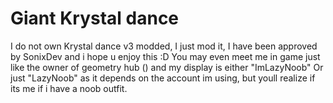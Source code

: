 # Giant Krystal dance

I do not own Krystal dance v3 modded, I just mod it, I have been approved by SonixDev and i hope u enjoy this :D
You may even meet me in game just like the owner of geometry hub () and my display is either "ImLazyNoob" Or just "LazyNoob" as it depends on the account im using, but youll realize if its me if i have a noob outfit.
